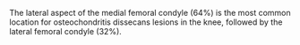 The lateral aspect of the medial femoral condyle (64%) is the most common location for osteochondritis dissecans lesions in the knee, followed by the lateral femoral condyle (32%).